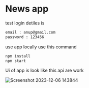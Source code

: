 # News app 





test login detiles is 
```bash
email : anup@gmail.com
password : 123456
```

use app locally use this command 

```bash
npm install
npm start 
```

Ui of app is look like this api are work 

![Screenshot 2023-12-06 143844](https://github.com/goursunderpandey/Newsapp/assets/110842084/fd062ca1-39d1-4f3f-a342-2dc5230307bc)



